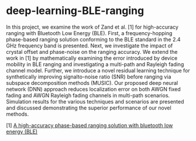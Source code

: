 # deep-learning-BLE-ranging
 In this project, we examine the work of Zand et
 al. [1] for high-accuracy ranging with Bluetooth Low Energy
 (BLE). First, a frequency-hopping phase-based ranging solution
 conforming to the BLE standard in the 2.4 GHz frequency band
 is presented. Next, we investigate the impact of crystal offset
 and phase-noise on the ranging accuracy. We extend the work in
 [1] by mathematically examining the error introduced by device
 mobility in BLE ranging and investigating a multi-path and
 Rayleigh fading channel model. Further, we introduce a novel
 residual learning technique for synthetically improving signalto-noise ratio (SNR) before ranging via subspace decomposition
 methods (MUSIC). Our proposed deep neural network (DNN)
 approach reduces localization error on both AWGN fixed fading
 and AWGN Rayleigh fading channels in multi-path scenarios.
 Simulation results for the various techniques and scenarios are
 presented and discussed demonstrating the superior performance
 of our novel methods.
 
 [1] [A high-accuracy  phase-based  ranging  solution  with  bluetooth  low  energy (BLE)](https://ieeexplore.ieee.org/document/8904093)
